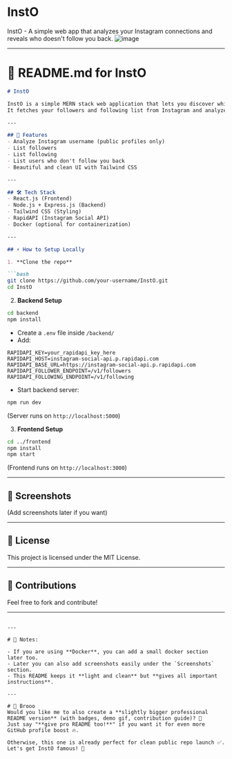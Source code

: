 # InstO
InstO - A simple web app that analyzes your Instagram connections and reveals who doesn't follow you back.
![image](https://github.com/user-attachments/assets/e0e3af89-13ab-4627-b9d2-e9f515dfcef7)

---

# 📄 README.md for InstO

```markdown
# InstO

InstO is a simple MERN stack web application that lets you discover which Instagram users you follow but who don't follow you back.  
It fetches your followers and following list from Instagram and analyzes your connections.

---

## 🚀 Features
- Analyze Instagram username (public profiles only)
- List followers
- List following
- List users who don't follow you back
- Beautiful and clean UI with Tailwind CSS

---

## 🛠 Tech Stack
- React.js (Frontend)
- Node.js + Express.js (Backend)
- Tailwind CSS (Styling)
- RapidAPI (Instagram Social API)
- Docker (optional for containerization)

---

## ⚡ How to Setup Locally

1. **Clone the repo**

```bash
git clone https://github.com/your-username/InstO.git
cd InstO
```

2. **Backend Setup**

```bash
cd backend
npm install
```
- Create a `.env` file inside `/backend/`
- Add:

```dotenv
RAPIDAPI_KEY=your_rapidapi_key_here
RAPIDAPI_HOST=instagram-social-api.p.rapidapi.com
RAPIDAPI_BASE_URL=https://instagram-social-api.p.rapidapi.com
RAPIDAPI_FOLLOWER_ENDPOINT=/v1/followers
RAPIDAPI_FOLLOWING_ENDPOINT=/v1/following
```

- Start backend server:

```bash
npm run dev
```
(Server runs on `http://localhost:5000`)

3. **Frontend Setup**

```bash
cd ../frontend
npm install
npm start
```
(Frontend runs on `http://localhost:3000`)

---

## 📸 Screenshots
(Add screenshots later if you want)

---

## 📄 License
This project is licensed under the MIT License.

---

## 🙌 Contributions
Feel free to fork and contribute!

---
```

---

# 🎯 Notes:

- If you are using **Docker**, you can add a small docker section later too.
- Later you can also add screenshots easily under the `Screenshots` section.
- This README keeps it **light and clean** but **gives all important instructions**.

---

# 📢 Brooo  
Would you like me to also create a **slightly bigger professional README version** (with badges, demo gif, contribution guide)? 🚀  
Just say "**give pro README too!**" if you want it for even more GitHub profile boost 🔥.

Otherwise, this one is already perfect for clean public repo launch ✅.  
Let's get InstO famous! 🚀
